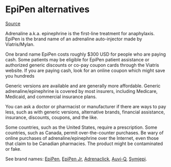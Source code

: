 [//]: # (
source: gpt-3 + jph editing
tags: alternatives treatments
)

# EpiPen alternatives

[Source](https://www.drugs.com/article/epipen-cost-alternatives.html)

Adrenaline a.k.a. epinephrine is the first-line treatment for anaphylaxis. EpiPen is the brand name of an adrenaline auto-injector made by Viatris/Mylan.

One brand name EpiPen costs roughly $300 USD for people who are paying cash. Some patients may be eligible for EpiPen patient assistance or authorized generic discounts or co-pay coupon cards through the Viatris website. If you are paying cash, look for an online coupon which might save you hundreds

Generic versions are available and are generally more affordable. Generic adrenaline/epinephrine is covered by most insurers, including Medicare, Medicaid, and commercial insurance plans.

You can ask a doctor or pharmacist or manufacturer if there are ways to pay less, such as with generic versions, alternative brands, financial assistance, insurance, discounts, coupons, and the like.

Some countries, such as the United States, require a prescription. Some countries, such as Canada, permit over-the-counter purchases. Be wary of online purchases of adrenaline/epinephrine over the Internet, even those that claim to be Canadian pharmacies. The product might be contaminated or fake.

See brand names: [EpiPen](../epipen/), [EpiPen Jr](../epipen-jr), [Adrenaclick](../adrenaclick), [Auvi-Q](../auvi-q/), [Symjepi](../symjepi/).
